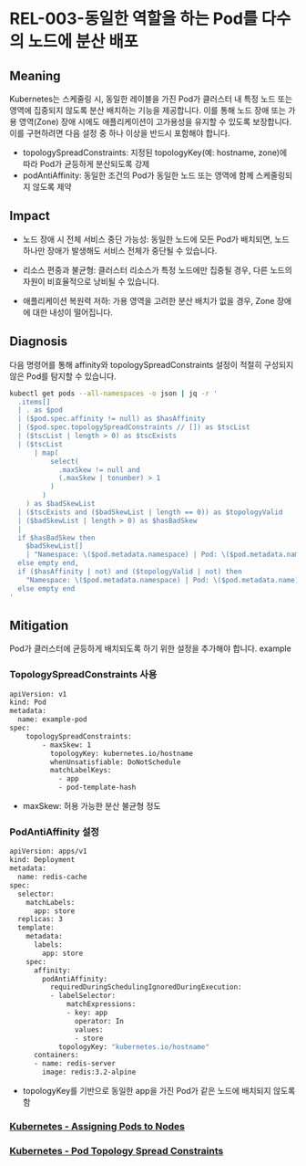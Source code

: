 # REL-003-동일한 역할을 하는 Pod를 다수의 노드에 분산 배포

## Meaning
Kubernetes는 스케줄링 시, 동일한 레이블을 가진 Pod가 클러스터 내 특정 노드 또는 영역에 집중되지 않도록 분산 배치하는 기능을 제공합니다. 이를 통해 노드 장애 또는 가용 영역(Zone) 장애 시에도 애플리케이션이 고가용성을 유지할 수 있도록 보장합니다.
이를 구현하려면 다음 설정 중 하나 이상을 반드시 포함해야 합니다.
- topologySpreadConstraints: 지정된 topologyKey(예: hostname, zone)에 따라 Pod가 균등하게 분산되도록 강제
- podAntiAffinity: 동일한 조건의 Pod가 동일한 노드 또는 영역에 함께 스케줄링되지 않도록 제약


## Impact
- 노드 장애 시 전체 서비스 중단 가능성: 동일한 노드에 모든 Pod가 배치되면, 노드 하나만 장애가 발생해도 서비스 전체가 중단될 수 있습니다.

- 리소스 편중과 불균형: 클러스터 리소스가 특정 노드에만 집중될 경우, 다른 노드의 자원이 비효율적으로 낭비될 수 있습니다.

- 애플리케이션 복원력 저하: 가용 영역을 고려한 분산 배치가 없을 경우, Zone 장애에 대한 내성이 떨어집니다.

## Diagnosis
다음 명령어를 통해 affinity와 topologySpreadConstraints 설정이 적절히 구성되지 않은 Pod를 탐지할 수 있습니다.

```bash
kubectl get pods --all-namespaces -o json | jq -r '
  .items[]
  | . as $pod
  | ($pod.spec.affinity != null) as $hasAffinity
  | ($pod.spec.topologySpreadConstraints // []) as $tscList
  | ($tscList | length > 0) as $tscExists
  | ($tscList
      | map(
          select(
            .maxSkew != null and
            (.maxSkew | tonumber) > 1
          )
        )
    ) as $badSkewList
  | ($tscExists and ($badSkewList | length == 0)) as $topologyValid
  | ($badSkewList | length > 0) as $hasBadSkew
  |
  if $hasBadSkew then
    $badSkewList[]
    | "Namespace: \($pod.metadata.namespace) | Pod: \($pod.metadata.name) - maxSkew 값이 \(.maxSkew) (1 초과)"
  else empty end,
  if ($hasAffinity | not) and ($topologyValid | not) then
    "Namespace: \($pod.metadata.namespace) | Pod: \($pod.metadata.name) - affinity와 유효한 topologySpreadConstraints 설정이 모두 없음"
  else empty end
'
```

## Mitigation
Pod가 클러스터에 균등하게 배치되도록 하기 위한 설정을 추가해야 합니다.
example
### TopologySpreadConstraints 사용
```bash
apiVersion: v1
kind: Pod
metadata:
  name: example-pod
spec:
    topologySpreadConstraints:
        - maxSkew: 1
          topologyKey: kubernetes.io/hostname
          whenUnsatisfiable: DoNotSchedule
          matchLabelKeys:
            - app
            - pod-template-hash
```
- maxSkew: 허용 가능한 분산 불균형 정도


### PodAntiAffinity 설정
```bash
apiVersion: apps/v1
kind: Deployment
metadata:
  name: redis-cache
spec:
  selector:
    matchLabels:
      app: store
  replicas: 3
  template:
    metadata:
      labels:
        app: store
    spec:
      affinity:
        podAntiAffinity:
          requiredDuringSchedulingIgnoredDuringExecution:
          - labelSelector:
              matchExpressions:
              - key: app
                operator: In
                values:
                - store
            topologyKey: "kubernetes.io/hostname"
      containers:
      - name: redis-server
        image: redis:3.2-alpine
```
- topologyKey를 기반으로 동일한 app을 가진 Pod가 같은 노드에 배치되지 않도록 함

### [Kubernetes - Assigning Pods to Nodes](https://kubernetes.io/docs/concepts/scheduling-eviction/assign-pod-node/)
### [Kubernetes - Pod Topology Spread Constraints](https://kubernetes.io/docs/concepts/scheduling-eviction/topology-spread-constraints/)